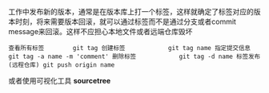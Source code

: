 工作中发布新的版本，通常是在版本库上打一个标签，这样就确定了标签对应的版本时刻，将来需要版本回滚，就可以通过标签而不是通过分支或者commit message来回滚。这样不应担心本地文件或者远端仓库毁坏

`
  查看所有标签        git tag
  创建标签            git tag name
  指定提交信息        git tag -a name -m 'comment'
  删除标签            git tag -d name
  标签发布(远程仓库) git push origin name
`

或者使用可视化工具 **sourcetree**